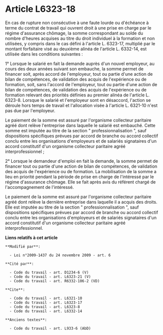 # Article L6323-18

En cas de rupture non consécutive à une faute lourde ou d'échéance à terme du contrat de travail qui ouvrent droit à une
prise en charge par le régime d'assurance chômage, la somme correspondant au solde du nombre d'heures acquises au titre du
droit individuel à la formation et non utilisées, y compris dans le cas défini à l'article L. 6323-17, multiplié par le
montant forfaitaire visé au deuxième alinéa de l'article L. 6332-14, est utilisée dans les conditions suivantes : 

1° Lorsque le salarié en fait la demande auprès d'un nouvel employeur, au cours des deux années suivant son embauche, la
somme permet de financer soit, après accord de l'employeur, tout ou partie d'une action de bilan de compétences, de
validation des acquis de l'expérience ou de formation, soit, sans l'accord de l'employeur, tout ou partie d'une action de
bilan de compétences, de validation des acquis de l'expérience ou de formation relevant des priorités définies au premier
alinéa de l'article L. 6323-8. Lorsque le salarié et l'employeur sont en désaccord, l'action se déroule hors temps de travail
et l'allocation visée à l'article L. 6321-10 n'est pas due par l'employeur. 

Le paiement de la somme est assuré par l'organisme collecteur paritaire agréé dont relève l'entreprise dans laquelle le
salarié est embauché. Cette somme est imputée au titre de la section " professionnalisation ", sauf dispositions spécifiques
prévues par accord de branche ou accord collectif conclu entre les organisations d'employeurs et de salariés signataires d'un
accord constitutif d'un organisme collecteur paritaire agréé interprofessionnel ; 

2° Lorsque le demandeur d'emploi en fait la demande, la somme permet de financer tout ou partie d'une action de bilan de
compétences, de validation des acquis de l'expérience ou de formation. La mobilisation de la somme a lieu en priorité pendant
la période de prise en charge de l'intéressé par le régime d'assurance chômage. Elle se fait après avis du référent chargé de
l'accompagnement de l'intéressé. 

Le paiement de la somme est assuré par l'organisme collecteur paritaire agréé dont relève la dernière entreprise dans
laquelle il a acquis des droits. Elle est imputée au titre de la section " professionnalisation ", sauf dispositions
spécifiques prévues par accord de branche ou accord collectif conclu entre les organisations d'employeurs et de salariés
signataires d'un accord constitutif d'un organisme collecteur paritaire agréé interprofessionnel.

**Liens relatifs à cet article**

	**Modifié par**:

	  - Loi n°2009-1437 du 24 novembre 2009 - art. 6

	**Cité par**:

	  - Code du travail - art. D1234-6 (V)
	  - Code du travail - art. L6323-21 (V)
	  - Code du travail - art. R6332-106-2 (VD)

	**Cite**:

	  - Code du travail - art. L6321-10
	  - Code du travail - art. L6323-17
	  - Code du travail - art. L6323-8
	  - Code du travail - art. L6332-14

	**Anciens textes**:

	  - Code du travail - art. L933-6 (AbD)
